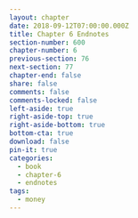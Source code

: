 ```yaml
---
layout: chapter
date: 2018-09-12T07:00:00.000Z
title: Chapter 6 Endnotes
section-number: 600
chapter-number: 6
previous-section: 76
next-section: 77
chapter-end: false
share: false
comments: false
comments-locked: false
left-aside: true
right-aside-top: true
right-aside-bottom: true
bottom-cta: true
download: false
pin-it: true
categories:
  - book
  - chapter-6
  - endnotes
tags:
  - money
---
```

